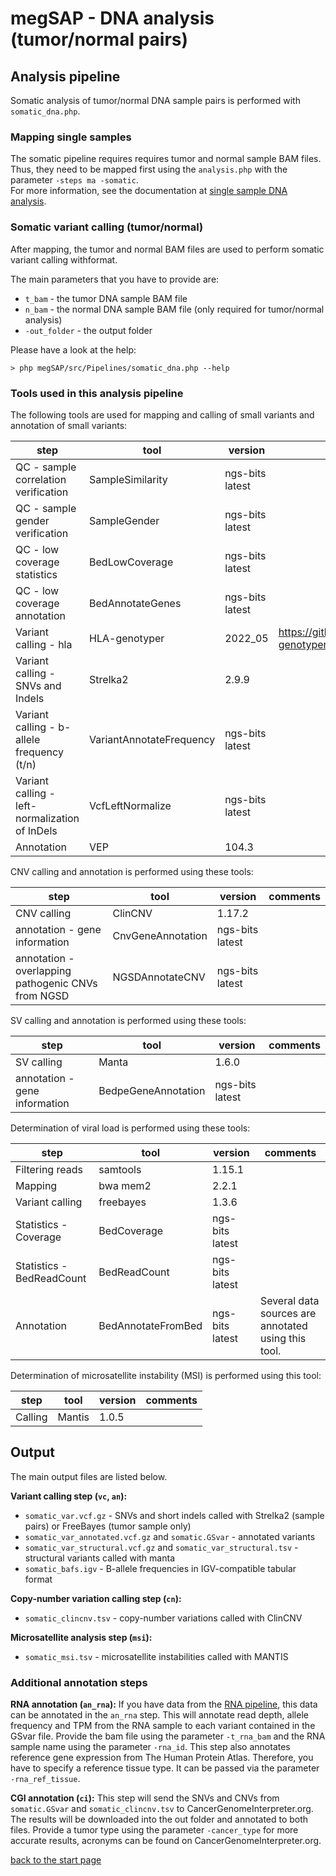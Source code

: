 # megSAP - DNA analysis (tumor/normal pairs)

## Analysis pipeline

Somatic analysis of tumor/normal DNA sample pairs is performed with `somatic_dna.php`.

### Mapping single samples

The somatic pipeline requires requires tumor and normal sample BAM files.  
Thus, they need to be mapped first using the `analysis.php` with the parameter `-steps ma -somatic`.  
For more information, see the documentation at [single sample DNA analysis](dna_single_sample.md).

### Somatic variant calling (tumor/normal)

After mapping, the tumor and normal BAM files are used to perform somatic variant calling withformat.  

The main parameters that you have to provide are:

* `t_bam` - the tumor DNA sample BAM file
* `n_bam` - the normal DNA sample BAM file (only required for tumor/normal analysis)
* `-out_folder` - the output folder

Please have a look at the help:

    > php megSAP/src/Pipelines/somatic_dna.php --help

### Tools used in this analysis pipeline

The following tools are used for mapping and calling of small variants and annotation of small variants:

| step                                           | tool                     | version              | comments                                         |
|------------------------------------------------|--------------------------|----------------------|--------------------------------------------------|
| QC - sample correlation verification           | SampleSimilarity         | ngs-bits latest      |                                                  |
| QC - sample gender verification                | SampleGender             | ngs-bits latest      |                                                  |
| QC - low coverage statistics                   | BedLowCoverage           | ngs-bits latest      |                                                  |
| QC - low coverage annotation                   | BedAnnotateGenes         | ngs-bits latest      |                                                  |
| Variant calling - hla                          | HLA-genotyper            | 2022_05              |   https://github.com/axelgschwind/hla-genotyper  |
| Variant calling - SNVs and Indels              | Strelka2                 | 2.9.9                |                                                  |
| Variant calling - b-allele frequency (t/n)     | VariantAnnotateFrequency | ngs-bits latest      |                                                  |
| Variant calling - left-normalization of InDels | VcfLeftNormalize         | ngs-bits latest      |                                                  |
| Annotation                                     | VEP                      | 104.3                |                                                  |

CNV calling and annotation is performed using these tools:

| step                                               | tool                 | version              | comments                                            |
|----------------------------------------------------|----------------------|----------------------|-----------------------------------------------------|
| CNV calling                                        | ClinCNV              | 1.17.2               |                                                     |
| annotation - gene information                      | CnvGeneAnnotation    | ngs-bits latest      |                                                     |
| annotation - overlapping pathogenic CNVs from NGSD | NGSDAnnotateCNV      | ngs-bits latest      |                                                     |

SV calling and annotation is performed using these tools:

| step                                      | tool                            | version              | comments                                            |
|-------------------------------------------|---------------------------------|----------------------|-----------------------------------------------------|
| SV calling                                | Manta                           | 1.6.0                |                                                     |
| annotation - gene information             | BedpeGeneAnnotation             | ngs-bits latest      |                                                     |

Determination of viral load is performed using these tools:

| step                                           | tool                     | version              | comments                                            |
|------------------------------------------------|--------------------------|----------------------|-----------------------------------------------------|
| Filtering reads                                | samtools                 | 1.15.1               |                                                     |
| Mapping                                        | bwa mem2                 | 2.2.1                |                                                     |
| Variant calling                                | freebayes                | 1.3.6                |                                                     |
| Statistics - Coverage                          | BedCoverage              | ngs-bits latest      |                                                     |
| Statistics - BedReadCount                      | BedReadCount             | ngs-bits latest      |                                                     |
| Annotation                                     | BedAnnotateFromBed       | ngs-bits latest      | Several data sources are annotated using this tool. |

Determination of microsatellite instability (MSI) is performed using this tool:

| step                                           | tool                     | version              | comments                                            |
|------------------------------------------------|--------------------------|----------------------|-----------------------------------------------------|
| Calling                                        | Mantis                   | 1.0.5                |                                                     |


## Output

The main output files are listed below.

**Variant calling step (`vc`, `an`):**

* `somatic_var.vcf.gz` - SNVs and short indels called with Strelka2 (sample pairs) or FreeBayes (tumor sample only)
* `somatic_var_annotated.vcf.gz` and `somatic.GSvar` - annotated variants
* `somatic_var_structural.vcf.gz` and `somatic_var_structural.tsv` - structural variants called with manta
* `somatic_bafs.igv` - B-allele frequencies in IGV-compatible tabular format

**Copy-number variation calling step (`cn`):**

* `somatic_clincnv.tsv` - copy-number variations called with ClinCNV

**Microsatellite analysis step (`msi`):**

* `somatic_msi.tsv` - microsatellite instabilities called with MANTIS

### Additional annotation steps
**RNA annotation (`an_rna`):**
If you have data from the [RNA pipeline](rna_expression.md), this data can be annotated in the `an_rna` step. This will annotate read depth, allele frequency and TPM from the RNA sample to each variant contained in the GSvar file. Provide the bam file using the parameter `-t_rna_bam` and the RNA sample name using the parameter `-rna_id`. This step also annotates reference gene expression from The Human Protein Atlas. Therefore, you have to specify a reference tissue type. It can be passed via the parameter `-rna_ref_tissue`.

**CGI annotation (`ci`):**
This step will send the SNVs and CNVs from `somatic.GSvar` and `somatic_clincnv.tsv` to CancerGenomeInterpreter.org. The results will be downloaded into the out folder and annotated to both files. Provide a tumor type using the parameter `-cancer_type` for more accurate results, acronyms can be found on CancerGenomeInterpreter.org.


[back to the start page](../README.md)
